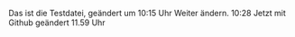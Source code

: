 Das ist die Testdatei, geändert um 10:15 Uhr
Weiter ändern. 10:28
Jetzt mit Github geändert 11.59 Uhr
